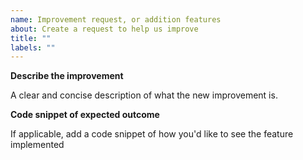 ```yaml
---
name: Improvement request, or addition features
about: Create a request to help us improve
title: ""
labels: ""
---
```


**Describe the improvement**

A clear and concise description of what the new improvement is.

**Code snippet of expected outcome**

If applicable, add a code snippet of how you'd like to see the feature implemented
